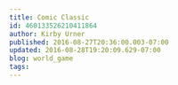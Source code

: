 ```yaml
---
title: Comic Classic
id: 460133526210411864
author: Kirby Urner
published: 2016-08-27T20:36:00.003-07:00
updated: 2016-08-28T19:20:09.629-07:00
blog: world_game
tags: 
---
```


